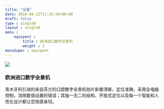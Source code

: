 ```yaml
---
title: "设备"
date: 2018-04-12T11:25:59+08:00
draft: false
type : singleB
layout : singleB
menu :
    equipent : 
        title : 欧洲进口数字全景机
        weight : 2
menuSuper : equipent
---
```

![](/img/qmts2.jpg)

### 欧洲进口数字全景机

青木牙科引进的来自芬兰的口腔数字全景机拍片影像清晰，定位准确，采用全电脑控制，消除数值设置的错误；其独一无二的结构、开放式定位以及每一个智能和人性化设计都让您倍感亲切。